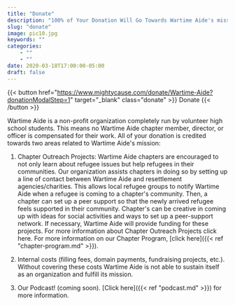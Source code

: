 ```yaml
---
title: "Donate"
description: "100% of Your Donation Will Go Towards Wartime Aide's mission"
slug: "donate"
image: pic10.jpg
keywords: ""
categories: 
    - ""
    - ""
date: 2020-03-18T17:00:00-05:00
draft: false
---
```


{{< button href="https://www.mightycause.com/donate/Wartime-Aide?donationModalStep=1" target="_blank" class="donate" >}}
Donate
{{< /button >}}

Wartime Aide is a non-profit organization completely run by volunteer high school students. This means no Wartime Aide chapter member, director, or officer is compensated for their work. All of your donation is credited towards two areas related to Wartime Aide's mission:

1. Chapter Outreach Projects: Wartime Aide chapters are encouraged to not only learn about refugee issues but help refugees in their communities. Our organization assists chapters in doing so by setting up a line of contact between Wartime Aide and resettlement agencies/charities. This allows local refugee groups to notify Wartime Aide when a refugee is coming to a chapter's community. Then, a chapter can set up a peer support so that the newly arrived refugee feels supported in their community. Chapter's can be creative in coming up with ideas for social activities and ways to set up a peer-support network. If necessary, Wartime Aide will provide funding for these projects. For more information about Chapter Outreach Projects click here. For more information on our Chapter Program, [click here]({{< ref "chapter-program.md" >}}). 

2. Internal costs (filling fees, domain payments, fundraising projects, etc.). Without covering these costs Wartime Aide is not able to sustain itself as an organization and fulfill its mission. 

3. Our Podcast! (coming soon). [Click here]({{< ref "podcast.md" >}}) for more information.